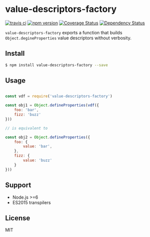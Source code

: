 # value-descriptors-factory

[![travis ci][1]][2]
[![npm version][3]][4]
[![Coverage Status][5]][6]
[![Dependency Status][7]][8]

`value-descriptors-factory` exports a function that builds `Object.degineProperties` value descriptors without verbosity.

## Install

``` bash
$ npm install value-descriptors-factory --save
```

## Usage
``` JavaScript

const vdf = require('value-descriptors-factory')

const obj1 = Object.defineProperties(vdf({
    foo: 'bar',
    fizz: 'buzz'
}))

// is equivalent to

const obj2 = Object.defineProperties({
    foo: {
        value: 'bar',
    },
    fizz: {
        value: 'buzz'
    }
}))

```

## Support
- Node.js >=6
- ES2015 transpilers

## License
MIT

  [1]: https://travis-ci.org/xgbuils/value-descriptors-factory.svg?branch=master
  [2]: https://travis-ci.org/xgbuils/value-descriptors-factory
  [3]: https://badge.fury.io/js/value-descriptors-factory.svg
  [4]: https://badge.fury.io/js/value-descriptors-factory
  [5]: https://coveralls.io/repos/github/xgbuils/value-descriptors-factory/badge.svg?branch=master
  [6]: https://coveralls.io/github/xgbuils/value-descriptors-factory?branch=master
  [7]: https://david-dm.org/xgbuils/value-descriptors-factory.svg
  [8]: https://david-dm.org/xgbuils/value-descriptors-factory
